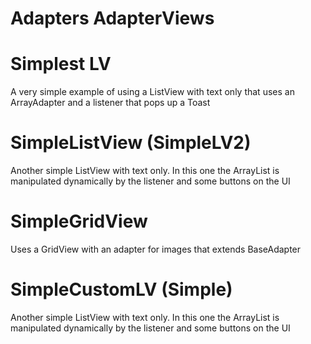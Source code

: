 # Adapters AdapterViews
# Simplest LV 
A very simple example of using a ListView with text only that 
uses an ArrayAdapter and a listener  that pops up a Toast
# SimpleListView (SimpleLV2)
Another simple ListView with text only.  In this one the ArrayList is 
manipulated dynamically by the listener and some buttons on the UI
# SimpleGridView
Uses a GridView with an adapter for images that extends BaseAdapter
# SimpleCustomLV (Simple)
Another simple ListView with text only.  In this one the ArrayList is 
manipulated dynamically by the listener and some buttons on the UI
